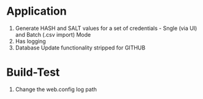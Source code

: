 # Application
1. Generate HASH and SALT values for a set of credentials - Sngle (via UI) and Batch (.csv import) Mode
2. Has logging
3. Database Update functionality stripped for GITHUB

# Build-Test
1. Change the web.config log path 
